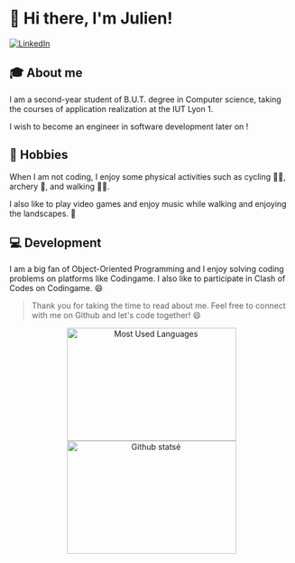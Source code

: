 # 👋 Hi there, I'm Julien!

[![LinkedIn](https://img.shields.io/badge/LinkedIn-blue?logo=linkedin&style=flat-square&link=https://www.linkedin.com/in/julien-linget/)](https://www.linkedin.com/in/julien-linget/)


## 🎓 About me
I am a second-year student of B.U.T. degree in Computer science, taking the courses of application realization at the IUT Lyon 1.

I wish to become an engineer in software development later on !

## 🚴 Hobbies
When I am not coding, I enjoy some physical activities such as cycling 🚴‍♂️, archery 🏹, and walking 🚶‍♂️.

I also like to play video games and enjoy music while walking and enjoying the landscapes. 🎵

## 💻 Development
I am a big fan of Object-Oriented Programming and I enjoy solving coding problems on platforms like Codingame. I also like to participate in Clash of Codes on Codingame. 😄

>Thank you for taking the time to read about me. Feel free to connect with me on Github and let's code together! 😄

<div align=center>
  <img alt="Most Used Languages" width="300" height="200" src ="https://github-readme-stats.vercel.app/api/top-langs/?username=neswatch&hide=html&langs_count=6&hide_border=true&theme=synthwave&custom_title=My%20Most%20Used%20Languages&count_private=true">
  <img alt="Github statsé" width="300" height="200" src="https://github-readme-stats.vercel.app/api?username=neswatch&count_private=true&theme=synthwave">
</div>

